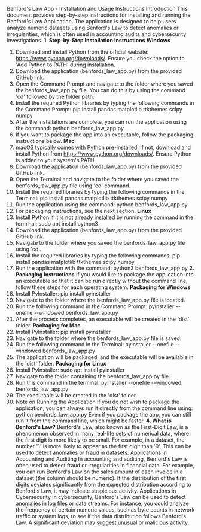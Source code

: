 Benford's Law App - Installation and Usage Instructions
Introduction
This document provides step-by-step instructions for installing and running the Benford's Law Application. The application is designed to help users analyze numeric datasets using Benford's Law to detect anomalies or irregularities, which is often used in accounting audits and cybersecurity investigations.
**1. Step-by-Step Installation Instructions**
**Windows**
1. Download and install Python from the official website: https://www.python.org/downloads/. Ensure you check the option to 'Add Python to PATH' during installation.
2. Download the application (benfords_law_app.py) from the provided GitHub link.
3. Open the Command Prompt and navigate to the folder where you saved the benfords_law_app.py file. You can do this by using the command 'cd' followed by the folder path.
4. Install the required Python libraries by typing the following commands in the Command Prompt:
	pip install pandas matplotlib ttkthemes scipy numpy
5. After the installations are complete, you can run the application using the command:
	python benfords_law_app.py
6. If you want to package the app into an executable, follow the packaging instructions below.
**Mac**
1. macOS typically comes with Python pre-installed. If not, download and install Python from https://www.python.org/downloads/. Ensure Python is added to your system's PATH.
2. Download the application (benfords_law_app.py) from the provided GitHub link.
3. Open the Terminal and navigate to the folder where you saved the benfords_law_app.py file using 'cd' command.
4. Install the required libraries by typing the following commands in the Terminal:
	pip install pandas matplotlib ttkthemes scipy numpy
5. Run the application using the command:
	python benfords_law_app.py
6. For packaging instructions, see the next section.
**Linux**
1. Install Python if it is not already installed by running the command in the terminal:
	sudo apt install python3
2. Download the application (benfords_law_app.py) from the provided GitHub link.
3. Navigate to the folder where you saved the benfords_law_app.py file using 'cd'.
4. Install the required libraries by typing the following commands:
	pip install pandas matplotlib ttkthemes scipy numpy
5. Run the application with the command:
	python3 benfords_law_app.py
**2. Packaging Instructions**
If you would like to package the application into an executable so that it can be run directly without the command line, follow these steps for each operating system.
**Packaging for Windows**
1. Install PyInstaller:
	pip install pyinstaller
2. Navigate to the folder where the benfords_law_app.py file is located.
3. Run the following command in the Command Prompt:
	pyinstaller --onefile --windowed benfords_law_app.py
4. After the process completes, an executable will be created in the 'dist' folder.
**Packaging for Mac**
1. Install PyInstaller:
	pip install pyinstaller
2. Navigate to the folder where the benfords_law_app.py file is saved.
3. Run the following command in the Terminal:
	pyinstaller --onefile --windowed benfords_law_app.py
4. The application will be packaged, and the executable will be available in the 'dist' folder.
**Packaging for Linux**
1. Install PyInstaller:
	sudo apt install pyinstaller
2. Navigate to the folder containing the benfords_law_app.py file.
3. Run this command in the terminal:
	pyinstaller --onefile --windowed benfords_law_app.py
4. The executable will be created in the 'dist' folder.
3. Note on Running the Application
If you do not wish to package the application, you can always run it directly from the command line using:
	python benfords_law_app.py
Even if you package the app, you can still run it from the command line, which might be faster.
**4. What is Benford's Law?**
Benford's Law, also known as the First-Digit Law, is a phenomenon observed in many real-life sets of numerical data, where the first digit is more likely to be small. For example, in a dataset, the number '1' is more likely to appear as the first digit than '9'. This can be used to detect anomalies or fraud in datasets.
Applications in Accounting and Auditing
In accounting and auditing, Benford's Law is often used to detect fraud or irregularities in financial data. For example, you can run Benford's Law on the sales amount of each invoice in a dataset (the column should be numeric). If the distribution of the first digits deviates significantly from the expected distribution according to Benford's Law, it may indicate suspicious activity.
Applications in Cybersecurity
In cybersecurity, Benford's Law can be used to detect anomalies in log files or data streams. For instance, you could analyze the frequency of certain numeric values, such as byte counts in network traffic or system logs, to see if the data distribution follows Benford's Law. A significant deviation may suggest unusual or malicious activity.

